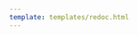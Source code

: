 ```yaml
---
template: templates/redoc.html
---
```


<redoc spec-url="{{base_path}}/apis/restapis/authenticators.yaml" theme='{{redoc_theme}}'></redoc>
